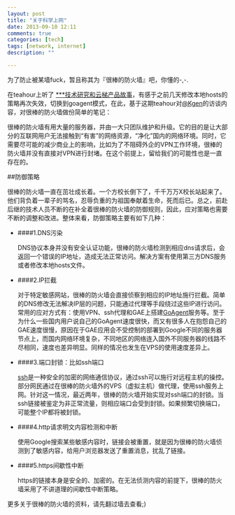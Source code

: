 ```yaml
---
layout: post
title: "关于科学上网"
date: 2013-09-10 12:11
comments: true
categories: [tech]
tags: [network, internet]
description: ""

---
```


为了防止被某墙fuck，暂且称其为『很棒的防火墙』吧，你懂的-,-.

在teahour上听了 [***技术研究和云梯产品故事](http://teahour.fm/2013/07/09/gfw-and-vpncloud.html)，有感于之前几天修改本地hosts的策略再次失效，切换到goagent模式，在此，基于这期teahour对[@Kgen](https://twitter.com/kgen)的访谈内容，对很棒的防火墙做份简单的笔记：

很棒的防火墙有用大量的服务器，并由一大只团队维护和升级。它的目的是让大部分的互联网用户无法接触到“有害”的网络资源，“净化”国内的网络环境。同时，它需要尽可能的减少商业上的影响，比如为了不阻碍外企的VPN工作环境，很棒的防火墙并没有直接对VPN进行封堵。在这个前提上，留给我们的可能性也是一直存在的。

##防御策略

很棒的防火墙一直在茁壮成长着。一个方校长倒下了，千千万万X校长站起来了。他们背负着一辈子的骂名，忍辱负重的为祖国奉献着生命，死而后已。总之，前赴后继的技术人员不断的在补全着很棒的防火墙的防御规则，因此，应对策略也需要不断的调整和改进。整体来看，防御策略主要有如下几种：

* ####1.DNS污染

	DNS协议本身并没有安全认证功能，很棒的防火墙检测到相应dns请求后，会返回一个错误的IP地址，造成无法正常访问。解决方案有使用第三方DNS服务或者修改本地hosts文件。

* ####2.IP拦截

	对于特定敏感网站，很棒的防火墙会直接侦察到相应的IP地址施行拦截。简单的DNS修改无法解决IP层的问题，只能通过代理等手段绕过这些IP进行访问。常用的应对方式有：使用VPN、ssh代理和GAE上搭建[GoAgent](http://zhoudemin.com/goagent.html)服务等。至于为什么一些国内用户说自己的GoAgent速度很快，而又有很多人在抱怨自己的GAE速度很慢，原因在于GAE应用会不受控制的部署到Google不同的服务器节点上，而国内网络环境复杂，不同地区的网络连入国外不同服务器的线路不尽相同，速度也差异明显。同样的情况也发生在VPS的使用速度差异上。
<!--more-->

* ####3.端口封锁：比如ssh端口

	[ssh](http://biaobiaoqi.me/blog/2013/04/19/use-ssh/)是一种安全的加密的网络通信协议，通过ssh可以施行对远程主机的操控。部分网民通过在很棒的防火墙外的VPS（虚拟主机）做代理，使用ssh服务上网。针对这一情况，最近两年，很棒的防火墙开始实现对ssh端口的封锁。当ssh链接被鉴定为非正常流量，则相应端口会受到封锁。如果频繁切换端口，可能整个IP都将被封锁。


* ####4.http请求明文内容检测和中断

	使用Google搜索某些敏感内容时，链接会被重置，就是因为很棒的防火墙侦测到了敏感内容，给用户浏览器发送了重置消息，扰乱了链接。


* ####5.https间歇性中断

	https的链接本身是安全的、加密的。在无法侦测内容的前提下，很棒的防火墙采用了不讲道理的间歇性中断策略。


更多关于很棒的防火墙的资料，请先翻过墙去查看;)
